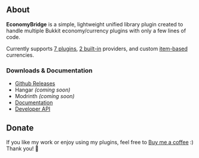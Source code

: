 ## About
**EconomyBridge** is a simple, lightweight unified library plugin created to handle multiple Bukkit economy/currency plugins with only a few lines of code.

Currently supports [7 plugins](https://nightexpressdev.com/economy-bridge/currencies/), [2 built-in](https://nightexpressdev.com/economy-bridge/currencies/) providers, and custom [item-based](https://nightexpressdev.com/economy-bridge/configuration/items/) currencies.

### Downloads & Documentation
- [Github Releases](https://github.com/nulli0n/economy-bridge/releases)
- Hangar *(coming soon)*
- Modrinth *(coming soon)*
- [Documentation](https://nightexpressdev.com/economy-bridge/)
- [Developer API](https://nightexpressdev.com/economy-bridge/developer-api/)

## Donate
If you like my work or enjoy using my plugins, feel free to [Buy me a coffee](https://ko-fi.com/nightexpress) :) Thank you! 🧡
